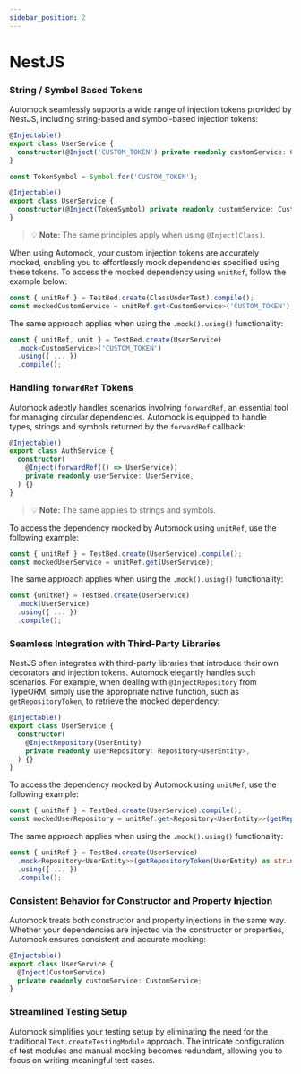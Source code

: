 ```yaml
---
sidebar_position: 2
---
```


# NestJS

### String / Symbol Based Tokens

Automock seamlessly supports a wide range of injection tokens provided by NestJS, including string-based and
symbol-based injection tokens:

```typescript
@Injectable()
export class UserService {
  constructor(@Inject('CUSTOM_TOKEN') private readonly customService: CustomService) {}
}
```
```typescript
const TokenSymbol = Symbol.for('CUSTOM_TOKEN');

@Injectable()
export class UserService {
  constructor(@Inject(TokenSymbol) private readonly customService: CustomService) {}
}
```

> :bulb: **Note:** The same principles apply when using `@Inject(Class)`.

When using Automock, your custom injection tokens are accurately mocked, enabling you to effortlessly mock dependencies
specified using these tokens. To access the mocked dependency using `unitRef`, follow the example below:

```typescript
const { unitRef } = TestBed.create(ClassUnderTest).compile();
const mockedCustomService = unitRef.get<CustomService>('CUSTOM_TOKEN');
```

The same approach applies when using the `.mock().using()` functionality:

```typescript
const { unitRef, unit } = TestBed.create(UserService)
  .mock<CustomService>('CUSTOM_TOKEN')
  .using({ ... })
  .compile();
```

### Handling `forwardRef` Tokens

Automock adeptly handles scenarios involving `forwardRef`, an essential tool for managing circular dependencies.
Automock is equipped to handle types, strings and symbols returned by the `forwardRef` callback:

```typescript
@Injectable()
export class AuthService {
  constructor(
    @Inject(forwardRef(() => UserService))
    private readonly userService: UserService,
  ) {}
}
```

> :bulb: **Note:** The same applies to strings and symbols.

To access the dependency mocked by Automock using `unitRef`, use the following example:

```typescript
const { unitRef } = TestBed.create(UserService).compile();
const mockedUserService = unitRef.get(UserService);
```

The same approach applies when using the `.mock().using()` functionality:

```typescript
const {unitRef} = TestBed.create(UserService)
  .mock(UserService)
  .using({ ... })
  .compile();
```

### Seamless Integration with Third-Party Libraries

NestJS often integrates with third-party libraries that introduce their own decorators and injection tokens. Automock
elegantly handles such scenarios. For example, when dealing with `@InjectRepository` from TypeORM, simply use the
appropriate native function, such as `getRepositoryToken`, to retrieve the mocked dependency:

```typescript
@Injectable()
export class UserService {
  constructor(
    @InjectRepository(UserEntity)
    private readonly userRepository: Repository<UserEntity>,
  ) {}
}
```

To access the dependency mocked by Automock using `unitRef`, use the following example:

```typescript
const { unitRef } = TestBed.create(UserService).compile();
const mockedUserRepository = unitRef.get<Repository<UserEntity>>(getRepositoryToken(UserEntity) as string);
```

The same approach applies when using the `.mock().using()` functionality:

```typescript
const { unitRef } = TestBed.create(UserService)
  .mock<Repository<UserEntity>>(getRepositoryToken(UserEntity) as string)
  .using({ ... })
  .compile();
```

### Consistent Behavior for Constructor and Property Injection

Automock treats both constructor and property injections in the same way. Whether your dependencies are injected via the
constructor or properties, Automock ensures consistent and accurate mocking:

```typescript
@Injectable()
export class UserService {
  @Inject(CustomService)
  private readonly customService: CustomService;
}
```

### Streamlined Testing Setup

Automock simplifies your testing setup by eliminating the need for the traditional `Test.createTestingModule` approach.
The intricate configuration of test modules and manual mocking becomes redundant, allowing you to focus on writing
meaningful test cases.